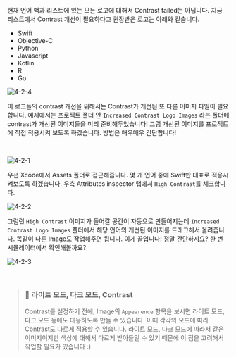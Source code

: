 
현재 언어 백과 리스트에 있는 모든 로고에 대해서 Contrast failed는 아닙니다. 지금 리스트에서 Contrast 개선이 필요하다고 권장받은 로고는 아래와 같습니다. 

- Swift
- Objective-C
- Python
- Javascript
- Kotlin
- R
- Go

![4-2-4](https://user-images.githubusercontent.com/73867548/139193584-74deeb3d-b36f-4563-b26f-739811aa51ac.jpg)

이 로고들의 contrast 개선을 위해서는 Contrast가 개선된 또 다른 이미지 파일이 필요합니다. 예제에서는 프로젝트 폴더 안 `Increased Contrast Logo Images` 라는 폴더에 contrast가 개선된 이미지들을 미리 준비해두었습니다! 그럼 개선된 이미지를 프로젝트에 직접 적용시켜 보도록 하겠습니다. 방법은 매우매우 간단합니다!

<br>

![4-2-1](https://user-images.githubusercontent.com/73867548/139061513-65dacd80-2824-4916-aa16-b8d04c24f0a8.jpg)

우선 Xcode에서 Assets 폴더로 접근해줍니다. 몇 개 언어 중에 Swift만 대표로 적용시켜보도록 하겠습니다. 우측 Attributes inspector 탭에서 `High Contrast`를 체크합니다.

![4-2-2](https://user-images.githubusercontent.com/73867548/139061498-fa9e7c94-d551-4d71-8833-98cf3447d13d.jpg)

그럼련 `High Contrast` 이미지가 들어갈 공간이 자동으로 만들어지는데 `Increased Contrast Logo Images` 폴더에서 해당 언어의 개선된 이미지를 드래그해서 올려줍니다. 똑같이 다른 Image도 작업해주면 됩니다. 이게 끝입니다! 정말 간단하지요? 한 번 시뮬레이터에서 확인해볼까요?

![4-2-3](https://user-images.githubusercontent.com/73867548/139062498-42dab476-3616-4f37-9269-b068f466340e.jpg)

<br>

> ### 🧐 라이트 모드, 다크 모드, Contrast
> Contrast를 설정하기 전에, Image의 `Appearence` 항목을 보시면 라이트 모드, 다크 모드 등에도 대응하도록 만들 수 있습니다. 이때 각각의 모드에 따라 Contrast도 다르게 적용할 수 있습니다. 라이트 모드, 다크 모드에 따라서 같은 이미지이지만 색상에 대해서 다르게 받아들일 수 있기 때문에 이 점을 고려해서 작업할 필요가 있습니다 :)


